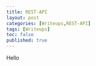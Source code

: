 ```yaml
---
title: REST-API
layout: post
categories: [Writeups,REST-API]
tags: [Writeups]
toc: false
published: true
---
```


Hello
